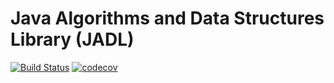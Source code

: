 # Java Algorithms and Data Structures Library (JADL)

[![Build Status](https://travis-ci.org/elinsky/JADL.svg?branch=master)](https://travis-ci.org/elinsky/JADL)
[![codecov](https://codecov.io/gh/elinsky/JADL/branch/master/graph/badge.svg?token=CX1832AVU2)](https://codecov.io/gh/elinsky/JADL)
